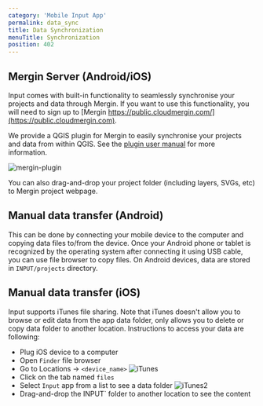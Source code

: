 ```yaml
---
category: 'Mobile Input App'
permalink: data_sync
title: Data Synchronization
menuTitle: Synchronization
position: 402
---
```

<!--- IMPORTANT: This permlink is referenced from InputApp -->

## Mergin Server (Android/iOS)

Input comes with built-in functionality to seamlessly synchronise your
projects and data through Mergin. If you want to use this functionality,
you will need to sign up to [Mergin https://public.cloudmergin.com/](https://public.cloudmergin.com).

We provide a QGIS plugin for Mergin to easily synchronise your projects and data from within QGIS. 
See the [plugin user manual](../desktop/plugin-sync-project) for more information.

![mergin-plugin](/images/mergin_plugin.png)

You can also drag-and-drop your project folder (including layers, SVGs, etc)
to Mergin project webpage.

## Manual data transfer (Android)

This can be done by connecting your mobile device to the computer and copying data files to/from the device.
Once your Android phone or tablet is recognized by the operating system after connecting it using USB cable,
you can use file browser to copy files. On Android devices, data are stored in `INPUT/projects` directory.

## Manual data transfer (iOS)

Input supports iTunes file sharing. Note that iTunes doesn't allow you to browse or edit data from the app data folder,
only allows you to delete or copy data folder to another location. Instructions to access your data are following:
* Plug iOS device to a computer
* Open `Finder` file browser
* Go to Locations -> `<device_name>` 
![iTunes](/images/itunes.png)
* Click on the tab named `files`  
* Select `Input` app from a list to see a data folder
![iTunes2](/images/itunes2.png)
* Drag-and-drop the INPUT` folder to another location to see the content